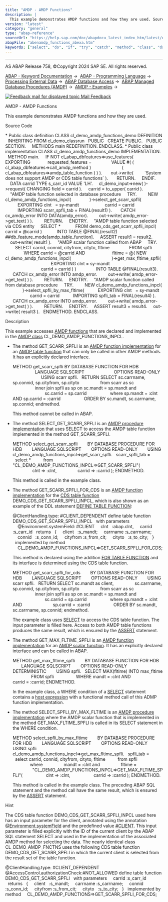 ```yaml
---
title: "AMDP - AMDP Functions"
description: |
  This example demonstrates AMDP functions and how they are used. Source Code  Public class definition CLASS cl_demo_amdp_functions_demo DEFINITION INHERITING FROM cl_demo_classrun PUBLIC CREATE PUBLIC. PUBLIC SECTION. METHODS main REDEFINITION. ENDCLASS.  Public class implementation CLASS c
version: "latest"
category: "general"
type: "abap-reference"
sourceUrl: "https://help.sap.com/doc/abapdocu_latest_index_htm/latest/en-US/abenamdp_functions_abexa.htm"
abapFile: "abenamdp_functions_abexa.htm"
keywords: ["select", "do", "if", "try", "catch", "method", "class", "data", "abenamdp", "functions", "abexa"]
---
```


* * *

AS ABAP Release 758, ©Copyright 2024 SAP SE. All rights reserved.

[ABAP - Keyword Documentation](https://help.sap.com/doc/abapdocu_latest_index_htm/latest/en-US/abenabap.htm) →  [ABAP - Programming Language](https://help.sap.com/doc/abapdocu_latest_index_htm/latest/en-US/abenabap_reference.htm) →  [Processing External Data](https://help.sap.com/doc/abapdocu_latest_index_htm/latest/en-US/abenabap_language_external_data.htm) →  [ABAP Database Access](https://help.sap.com/doc/abapdocu_latest_index_htm/latest/en-US/abendb_access.htm) →  [ABAP Managed Database Procedures (AMDP)](https://help.sap.com/doc/abapdocu_latest_index_htm/latest/en-US/abenamdp.htm) →  [AMDP - Examples](https://help.sap.com/doc/abapdocu_latest_index_htm/latest/en-US/abenamdp_abexas.htm) → 

 [![](Mail.gif?object=Mail.gif "Feedback mail for displayed topic") Mail Feedback](mailto:f1_help@sap.com?subject=Feedback%20on%20ABAP%20Documentation&body=Document:%20AMDP%20-%20AMDP%20Functions%2C%20ABENAMDP_FUNCTIONS_ABEXA%2C%20758%0D%0A%0D%0AError:%0D%0A%0D%0A%0D%0A%0D%0ASuggestion%20for%20improvement:)

AMDP - AMDP Functions

This example demonstrates AMDP functions and how they are used.

Source Code   

\* Public class definition
CLASS cl\_demo\_amdp\_functions\_demo DEFINITION
  INHERITING FROM cl\_demo\_classrun
  PUBLIC
  CREATE PUBLIC.
  PUBLIC SECTION.
    METHODS main REDEFINITION.
ENDCLASS.
\* Public class implementation
CLASS cl\_demo\_amdp\_functions\_demo IMPLEMENTATION.
  METHOD main.
    IF NOT cl\_abap\_dbfeatures=>use\_features(
           EXPORTING
             requested\_features =
               VALUE #( ( cl\_abap\_dbfeatures=>call\_amdp\_method )
                        ( cl\_abap\_dbfeatures=>amdp\_table\_function ) ) ).
      out->write(
        \`System does not support AMDP or CDS table functions\` ).
      RETURN.
    ENDIF.
    DATA carrid TYPE s\_carr\_id VALUE 'LH'.
    cl\_demo\_input=>new( )->request( CHANGING field = carrid ).
    carrid = to\_upper( carrid ).
    "AMDP table function selected in database procedure
    TRY.
        NEW cl\_demo\_amdp\_functions\_inpcl(
              )->select\_get\_scarr\_spfli(
          EXPORTING clnt   = sy-mandt
                    carrid = carrid
          IMPORTING scarr\_spfli\_tab = FINAL(result1) ).
      CATCH cx\_amdp\_error INTO DATA(amdp\_error).
        out->write( amdp\_error->get\_text( ) ).
        RETURN.
    ENDTRY.
    "AMDP table function selected via CDS entity
    SELECT \*
           FROM demo\_cds\_get\_scarr\_spfli\_inpcl( carrid = @carrid )
           INTO TABLE @FINAL(result2)
           ##db\_feature\_mode\[amdp\_table\_function\].
    ASSERT result1 = result2.
    out->write( result1 ).
    "AMDP scalar function called from ABAP
    TRY.
        SELECT carrid, connid, cityfrom, cityto, fltime
               FROM spfli
               WHERE carrid = @carrid AND
                     fltime = @( NEW cl\_demo\_amdp\_functions\_inpcl(
                                )->get\_max\_fltime\_spfli(
                                     EXPORTING clnt = sy-mandt
                                               carrid = carrid ) )
               INTO TABLE @FINAL(result3).
      CATCH cx\_amdp\_error INTO amdp\_error.
        out->write( amdp\_error->get\_text( ) ).
        RETURN.
    ENDTRY.
    "AMDP scalar function called from database procedure
    TRY.
        NEW cl\_demo\_amdp\_functions\_inpcl(
              )->select\_spfli\_by\_max\_fltime(
          EXPORTING clnt   = sy-mandt
                    carrid = carrid
          IMPORTING spfli\_tab = FINAL(result4) ).
      CATCH cx\_amdp\_error INTO amdp\_error.
        out->write( amdp\_error->get\_text( ) ).
        RETURN.
    ENDTRY.
    ASSERT result3 = result4.
    out->write( result3 ).
  ENDMETHOD.
ENDCLASS.

Description   

This example accesses [AMDP functions](https://help.sap.com/doc/abapdocu_latest_index_htm/latest/en-US/abenamdp_function_glosry.htm "Glossary Entry") that are declared and implemented in the [AMDP class](https://help.sap.com/doc/abapdocu_latest_index_htm/latest/en-US/abenamdp_class_glosry.htm "Glossary Entry") CL\_DEMO\_AMDP\_FUNCTIONS\_INPCL.

-   The method GET\_SCARR\_SPFLI is an [AMDP function implementation](https://help.sap.com/doc/abapdocu_latest_index_htm/latest/en-US/abenamdp_function_methods.htm) for an [AMDP table function](https://help.sap.com/doc/abapdocu_latest_index_htm/latest/en-US/abenamdp_table_function_glosry.htm "Glossary Entry") that can only be called in other AMDP methods. It has an explicitly declared interface.
    
    METHOD get\_scarr\_spfli BY DATABASE FUNCTION FOR HDB
                           LANGUAGE SQLSCRIPT
                           OPTIONS READ-ONLY
                           USING scarr spfli.
      RETURN SELECT sc.carrname, sp.connid, sp.cityfrom, sp.cityto
                    from scarr as sc
                      inner join spfli as sp on sc.mandt = sp.mandt and
                                                sc.carrid = sp.carrid
                      where sp.mandt = :clnt AND sp.carrid = :carrid
                      ORDER BY sc.mandt, sc.carrname, sp.connid;
    endmethod.
    
    This method cannot be called in ABAP.
    
-   The method SELECT\_GET\_SCARR\_SPFLI is an [AMDP procedure implementation](https://help.sap.com/doc/abapdocu_latest_index_htm/latest/en-US/abenamdp_procedure_methods.htm) that uses SELECT to access the AMDP table function implemented in the method GET\_SCARR\_SPFLI.
    
    METHOD select\_get\_scarr\_spfli
           BY DATABASE PROCEDURE FOR HDB
           LANGUAGE SQLSCRIPT
           OPTIONS READ-ONLY
           USING cl\_demo\_amdp\_functions\_inpcl=>get\_scarr\_spfli.
      scarr\_spfli\_tab =
      select \*
             from "CL\_DEMO\_AMDP\_FUNCTIONS\_INPCL=>GET\_SCARR\_SPFLI"(
                    clnt => :clnt,
                    carrid => :carrid );
    ENDMETHOD.
    
    This method is called in the example class.
    
-   The method GET\_SCARR\_SPFLI\_FOR\_CDS is an [AMDP function implementation](https://help.sap.com/doc/abapdocu_latest_index_htm/latest/en-US/abenamdp_function_methods.htm) for the [CDS table function](https://help.sap.com/doc/abapdocu_latest_index_htm/latest/en-US/abencds_table_function_glosry.htm "Glossary Entry") DEMO\_CDS\_GET\_SCARR\_SPFLI\_INPCL, which is also shown as an example of the DDL statement [DEFINE TABLE FUNCTION](https://help.sap.com/doc/abapdocu_latest_index_htm/latest/en-US/abencds_f1_define_table_function.htm)[](https://help.sap.com/doc/abapdocu_latest_index_htm/latest/en-US/abencds_f1_define_table_function.htm):
    
    @ClientHandling.type: #CLIENT\_DEPENDENT
    define table function DEMO\_CDS\_GET\_SCARR\_SPFLI\_INPCL
      with parameters
        @Environment.systemField: #CLIENT
        clnt   :abap.clnt,
        carrid :s\_carr\_id
      returns
      {
        client   :s\_mandt;
        carrname :s\_carrname;
        connid   :s\_conn\_id;
        cityfrom :s\_from\_cit;
        cityto   :s\_to\_city;
      }
      implemented by method
        CL\_DEMO\_AMDP\_FUNCTIONS\_INPCL=>GET\_SCARR\_SPFLI\_FOR\_CDS;
    
    This method is declared using the addition [FOR TABLE FUNCTION](https://help.sap.com/doc/abapdocu_latest_index_htm/latest/en-US/abapclass-methods_for_tabfunc.htm) and its interface is determined using the CDS table function.
    
    METHOD get\_scarr\_spfli\_for\_cds
           BY DATABASE FUNCTION FOR HDB
           LANGUAGE SQLSCRIPT
           OPTIONS READ-ONLY
           USING scarr spfli.
      RETURN SELECT sc.mandt as client,
                    sc.carrname, sp.connid, sp.cityfrom, sp.cityto
                    from scarr as sc
                      inner join spfli as sp on sc.mandt = sp.mandt and
                                                sc.carrid = sp.carrid
                      where sp.mandt = :clnt AND
                            sp.carrid = :carrid
                      ORDER BY sc.mandt, sc.carrname, sp.connid;
    endmethod.
    
    The example class uses [SELECT](https://help.sap.com/doc/abapdocu_latest_index_htm/latest/en-US/abapselect.htm) to access the CDS table function. The input parameter is filled here. Access to both AMDP table functions produces the same result, which is ensured by the [ASSERT](https://help.sap.com/doc/abapdocu_latest_index_htm/latest/en-US/abapassert.htm) statement.
    
-   The method GET\_MAX\_FLTIME\_SPFLI is an [AMDP function implementation](https://help.sap.com/doc/abapdocu_latest_index_htm/latest/en-US/abenamdp_function_methods.htm) for an [AMDP scalar function](https://help.sap.com/doc/abapdocu_latest_index_htm/latest/en-US/abenamdp_scalar_function_glosry.htm "Glossary Entry"). It has an explicitly declared interface and can be called in ABAP.
    
    METHOD get\_max\_fltime\_spfli
           BY DATABASE FUNCTION FOR HDB
           LANGUAGE SQLSCRIPT
           OPTIONS READ-ONLY
                   DETERMINISTIC
           USING spfli.
      SELECT MAX(fltime) INTO max\_fltime
                   FROM spfli
                     WHERE mandt = :clnt AND
                           carrid = :carrid;
    ENDMETHOD.
    
    In the example class, a WHERE condition of a [SELECT](https://help.sap.com/doc/abapdocu_latest_index_htm/latest/en-US/abapselect.htm) statement contains a [host expression](https://help.sap.com/doc/abapdocu_latest_index_htm/latest/en-US/abenhost_expression_glosry.htm "Glossary Entry") with a functional method call of this ADMP function implementation.
    
-   The method SELECT\_SPFLI\_BY\_MAX\_FLTIME is an [AMDP procedure implementation](https://help.sap.com/doc/abapdocu_latest_index_htm/latest/en-US/abenamdp_procedure_methods.htm) where the AMDP scalar function that is implemented in the method GET\_MAX\_FLTIME\_SPFLI is called in its SELECT statement in the WHERE condition.
    
    METHOD select\_spfli\_by\_max\_fltime
           BY DATABASE PROCEDURE FOR HDB
           LANGUAGE SQLSCRIPT
           OPTIONS READ-ONLY
           USING spfli
                 cl\_demo\_amdp\_functions\_inpcl=>get\_max\_fltime\_spfli.
      spfli\_tab =
      select carrid, connid, cityfrom, cityto, fltime
             from spfli
                  where
                    mandt = :clnt and
                    fltime =
                    "CL\_DEMO\_AMDP\_FUNCTIONS\_INPCL=>GET\_MAX\_FLTIME\_SPFLI"(
                      clnt => :clnt,
                      carrid => :carrid );
    ENDMETHOD.
    
    This method is called in the example class. The preceding ABAP SQL statement and the method call have the same result, which is ensured by the [ASSERT](https://help.sap.com/doc/abapdocu_latest_index_htm/latest/en-US/abapassert.htm) statement.
    

Hint

The CDS table function DEMO\_CDS\_GET\_SCARR\_SPFLI\_INPCL used here has an input parameter for the client, annotated using the annotation [@Environment.systemField](https://help.sap.com/doc/abapdocu_latest_index_htm/latest/en-US/abencds_f1_parameter_annotations.htm) and the predefined value [#CLIENT](https://help.sap.com/doc/abapdocu_latest_index_htm/latest/en-US/abencds_f1_parameter_annotations.htm). This input parameter is filled explicitly with the ID of the current client by the ABAP SQL statement SELECT and used in the implementation of the associated AMDP method for selecting the data. The nearly identical class CL\_DEMO\_AMDP\_FNCTNS uses the following CDS table function DEMO\_CDS\_GET\_SCARR\_SPFLI in which the current client is selected from the result set of the table function.

@ClientHandling.type: #CLIENT\_DEPENDENT
@AccessControl.authorizationCheck:#NOT\_ALLOWED
define table function DEMO\_CDS\_GET\_SCARR\_SPFLI
  with parameters
    carrid :s\_carr\_id
  returns
  {
    client   :s\_mandt;
    carrname :s\_carrname;
    connid   :s\_conn\_id;
    cityfrom :s\_from\_cit;
    cityto   :s\_to\_city;
  }
  implemented by method
    CL\_DEMO\_AMDP\_FUNCTIONS=>GET\_SCARR\_SPFLI\_FOR\_CDS;